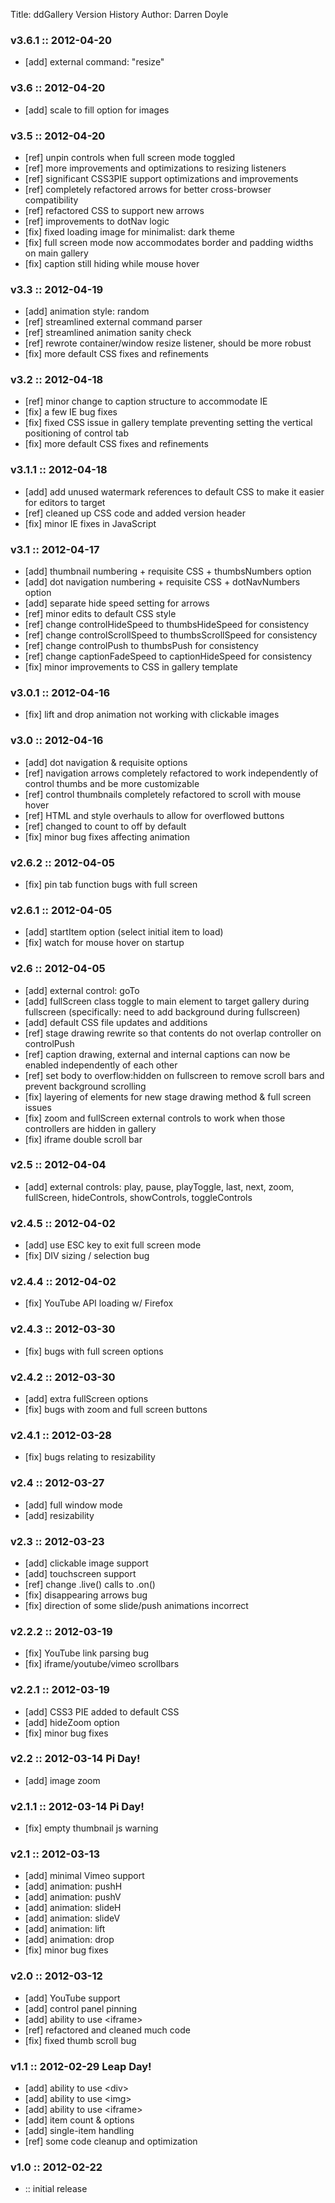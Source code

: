 Title: ddGallery Version History
Author: Darren Doyle

### v3.6.1 :: 2012-04-20
* [add] external command: "resize"

### v3.6 :: 2012-04-20
* [add] scale to fill option for images

### v3.5 :: 2012-04-20
* [ref] unpin controls when full screen mode toggled
* [ref] more improvements and optimizations to resizing listeners
* [ref] significant CSS3PIE support optimizations and improvements
* [ref] completely refactored arrows for better cross-browser compatibility
* [ref] refactored CSS to support new arrows
* [ref] improvements to dotNav logic
* [fix] fixed loading image for minimalist: dark theme
* [fix] full screen mode now accommodates border and padding widths on main gallery
* [fix] caption still hiding while mouse hover

### v3.3 :: 2012-04-19
* [add] animation style: random
* [ref] streamlined external command parser
* [ref] streamlined animation sanity check
* [ref] rewrote container/window resize listener, should be more robust
* [fix] more default CSS fixes and refinements

### v3.2 :: 2012-04-18
* [ref] minor change to caption structure to accommodate IE
* [fix] a few IE bug fixes
* [fix] fixed CSS issue in gallery template preventing setting the vertical positioning of control tab
* [fix] more default CSS fixes and refinements

### v3.1.1 :: 2012-04-18
* [add] add unused watermark references to default CSS to make it easier for editors to target
* [ref] cleaned up CSS code and added version header
* [fix] minor IE fixes in JavaScript

### v3.1 :: 2012-04-17
* [add] thumbnail numbering + requisite CSS + thumbsNumbers option
* [add] dot navigation numbering + requisite CSS + dotNavNumbers option
* [add] separate hide speed setting for arrows
* [ref] minor edits to default CSS style
* [ref] change controlHideSpeed to thumbsHideSpeed for consistency
* [ref] change controlScrollSpeed to thumbsScrollSpeed for consistency
* [ref] change controlPush to thumbsPush for consistency
* [ref] change captionFadeSpeed to captionHideSpeed for consistency
* [fix] minor improvements to CSS in gallery template

### v3.0.1 :: 2012-04-16
* [fix] lift and drop animation not working with clickable images

### v3.0 :: 2012-04-16
* [add] dot navigation & requisite options
* [ref] navigation arrows completely refactored to work independently of control thumbs and be more customizable
* [ref] control thumbnails completely refactored to scroll with mouse hover
* [ref] HTML and style overhauls to allow for overflowed buttons
* [ref] changed to count to off by default
* [fix] minor bug fixes affecting animation

### v2.6.2 :: 2012-04-05
* [fix] pin tab function bugs with full screen

### v2.6.1 :: 2012-04-05
* [add] startItem option (select initial item to load)
* [fix] watch for mouse hover on startup 

### v2.6 :: 2012-04-05
* [add] external control: goTo
* [add] fullScreen class toggle to main element to target gallery during fullscreen (specifically: need to add background during fullscreen)
* [add] default CSS file updates and additions
* [ref] stage drawing rewrite so that contents do not overlap controller on controlPush
* [ref] caption drawing, external and internal captions can now be enabled independently of each other
* [ref] set body to overflow:hidden on fullscreen to remove scroll bars and prevent background scrolling
* [fix] layering of elements for new stage drawing method & full screen issues
* [fix] zoom and fullScreen external controls to work when those controllers are hidden in gallery
* [fix] iframe double scroll bar

### v2.5 :: 2012-04-04
* [add] external controls: play, pause, playToggle, last, next, zoom, fullScreen, hideControls, showControls, toggleControls

### v2.4.5 :: 2012-04-02
* [add] use ESC key to exit full screen mode
* [fix] DIV sizing / selection bug

### v2.4.4 :: 2012-04-02
* [fix] YouTube API loading w/ Firefox

### v2.4.3 :: 2012-03-30
* [fix] bugs with full screen options

### v2.4.2 :: 2012-03-30
* [add] extra fullScreen options
* [fix] bugs with zoom and full screen buttons

### v2.4.1 :: 2012-03-28
* [fix] bugs relating to resizability

### v2.4 :: 2012-03-27
* [add] full window mode
* [add] resizability

### v2.3 :: 2012-03-23
* [add] clickable image support
* [add] touchscreen support
* [ref] change .live() calls to .on()
* [fix] disappearing arrows bug
* [fix] direction of some slide/push animations incorrect
			
### v2.2.2 :: 2012-03-19
* [fix] YouTube link parsing bug
* [fix] iframe/youtube/vimeo scrollbars
			
### v2.2.1 :: 2012-03-19
* [add] CSS3 PIE added to default CSS
* [add] hideZoom option
* [fix] minor bug fixes
			
### v2.2 :: 2012-03-14 Pi Day!
* [add] image zoom
			
### v2.1.1 :: 2012-03-14 Pi Day!
* [fix] empty thumbnail js warning
			
### v2.1 :: 2012-03-13
* [add] minimal Vimeo support
* [add] animation: pushH
* [add] animation: pushV
* [add] animation: slideH
* [add] animation: slideV
* [add] animation: lift
* [add] animation: drop
* [fix] minor bug fixes
			
### v2.0 :: 2012-03-12
* [add] YouTube support
* [add] control panel pinning
* [add] ability to use &lt;iframe&gt;
* [ref] refactored and cleaned much code
* [fix] fixed thumb scroll bug
			
### v1.1 :: 2012-02-29 Leap Day!
* [add] ability to use &lt;div&gt;
* [add] ability to use &lt;img&gt;
* [add] ability to use &lt;iframe&gt;
* [add] item count & options
* [add] single-item handling
* [ref] some code cleanup and optimization
			
### v1.0 :: 2012-02-22
* :: initial release